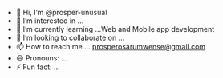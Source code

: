 - 👋 Hi, I’m @prosper-unusual
- 👀 I’m interested in ...
- 🌱 I’m currently learning ...Web and Mobile app development
- 💞️ I’m looking to collaborate on ...
- 📫 How to reach me ... prosperosarumwense@gmail.com
- 😄 Pronouns: ...
- ⚡ Fun fact: ...

<!---
prosper-unusual/prosper-unusual is a ✨ special ✨ repository because its `README.md` (this file) appears on your GitHub profile.
You can click the Preview link to take a look at your changes.
--->
